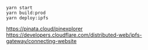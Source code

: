 
```
yarn start
yarn build:prod
yarn deploy:ipfs
```

https://pinata.cloud/pinexplorer
https://developers.cloudflare.com/distributed-web/ipfs-gateway/connecting-website